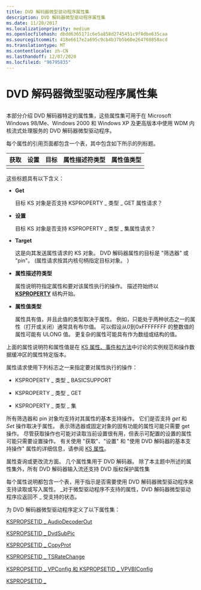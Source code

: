 ```yaml
---
title: DVD 解码器微型驱动程序属性集
description: DVD 解码器微型驱动程序属性集
ms.date: 11/28/2017
ms.localizationpriority: medium
ms.openlocfilehash: dbdd6365171c6e5a858d2745451c9f8dbe635caa
ms.sourcegitcommit: 418e6617e2a695c9cb4b37b5b60e264760858acd
ms.translationtype: MT
ms.contentlocale: zh-CN
ms.lasthandoff: 12/07/2020
ms.locfileid: "96795835"
---
```

# <a name="dvd-decoder-minidriver-property-sets"></a>DVD 解码器微型驱动程序属性集


## <span id="ddk_dvd_decoder_minidriver_property_sets_ks"></span><span id="DDK_DVD_DECODER_MINIDRIVER_PROPERTY_SETS_KS"></span>


本部分介绍 DVD 解码器特定的属性集，这些属性集可用于在 Microsoft Windows 98/Me、Windows 2000 和 Windows XP 及更高版本中使用 WDM 内核流式处理服务的 DVD 解码器微型驱动程序。

每个属性的引用页面都包含一个表，其中包含如下所示的列标题。


| 获取 | 设置 | 目标 | 属性描述符类型 | 属性值类型 |
|-----|-----|--------|--------------------------|---------------------|
|     |     |        |                          |                     |

这些标题具有以下含义：

-   **Get**

    目标 KS 对象是否支持 KSPROPERTY \_ 类型 \_ GET 属性请求？

-   **设置**

    目标 KS 对象是否支持 KSPROPERTY \_ 类型 \_ 集属性请求？

-   **Target**

    这是向其发送属性请求的 KS 对象。 DVD 解码器属性的目标是 "筛选器" 或 "pin"。  (属性请求按其内核句柄指定目标对象。 ) 

-   **属性描述符类型**

    属性说明符指定属性和要对该属性执行的操作。 描述符始终以 [**KSPROPERTY**](/windows-hardware/drivers/ddi/ks/ns-ks-ksidentifier) 结构开始。

-   **属性值类型**

    属性具有值，并且此值的类型取决于属性。 例如，只能处于两种状态之一的属性（打开或关闭）通常具有布尔值。 可以假设从0到0xFFFFFFFF 的整数值的属性可能有 ULONG 值。 更复杂的属性可能具有作为数组或结构的值。

上面的属性说明符和属性值是在 [KS 属性、事件和方法](./ks-properties--events--and-methods.md)中讨论的实例规范和操作数据缓冲区的属性特定版本。

属性请求使用下列标志之一来指定要对属性执行的操作：

-   KSPROPERTY \_ 类型 \_ BASICSUPPORT

-   KSPROPERTY \_ 类型 \_ GET

-   KSPROPERTY \_ 类型 \_ 集

所有筛选器和 pin 对象均支持对其属性的基本支持操作。 它们是否支持 *get* 和 *Set* 操作取决于属性。 表示筛选器或固定对象的固有功能的属性可能只需要 get 操作。 尽管获取操作也可能对读取当前设置很有用，但表示可配置的设置的属性可能只需要设置操作。 有关使用 "获取"、"设置" 和 "使用 DVD 解码器的基本支持操作" 属性的详细信息，请参阅 [KS 属性](./ks-properties.md)。

属性查询或更改流方面。 几个属性集用于 DVD 解码器。 除了本主题中所述的属性集外，所有 DVD 解码器输入流还支持 DVD 版权保护属性集

每个属性说明都包含一个表，用于指示是否需要使用 DVD 解码器微型驱动程序来支持读取或写入属性。 \_对于微型驱动程序不支持的属性，DVD 解码器微型驱动程序应返回不 \_ 受支持的状态。

为 DVD 解码器微型驱动程序定义了以下属性集：

[KSPROPSETID \_ AudioDecoderOut](kspropsetid-audiodecoderout.md)

[KSPROPSETID \_ DvdSubPic](kspropsetid-dvdsubpic.md)

[KSPROPSETID \_ CopyProt](kspropsetid-copyprot.md)

[KSPROPSETID \_ TSRateChange](kspropsetid-tsratechange.md)

[KSPROPSETID \_ VPConfig 和 KSPROPSETID \_ VPVBIConfig](kspropsetid-vpconfig-and-kspropsetid-vpvbiconfig.md)

[KSPROPSETID \_](kspropsetid-wave.md)

 


